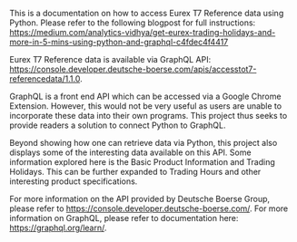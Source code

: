 This is a documentation on how to access Eurex T7 Reference data using Python.
Please refer to the following blogpost for full instructions:
https://medium.com/analytics-vidhya/get-eurex-trading-holidays-and-more-in-5-mins-using-python-and-graphql-c4fdec4f4417

Eurex T7 Reference data is available via GraphQL API: https://console.developer.deutsche-boerse.com/apis/accesstot7-referencedata/1.1.0.

GraphQL is a front end API which can be accessed via a Google Chrome Extension. However, this would not be very useful as users are unable to incorporate these data into their own programs. This project thus seeks to provide readers a solution to connect Python to GraphQL.

Beyond showing how one can retrieve data via Python, this project also displays some of the interesting data available on this API. Some information explored here is the Basic Product Information and Trading Holidays. This can be further expanded to Trading Hours and other interesting product specifications.

For more information on the API provided by Deutsche Boerse Group, please refer to https://console.developer.deutsche-boerse.com/.
For more information on GraphQL, please refer to documentation here: https://graphql.org/learn/. 
